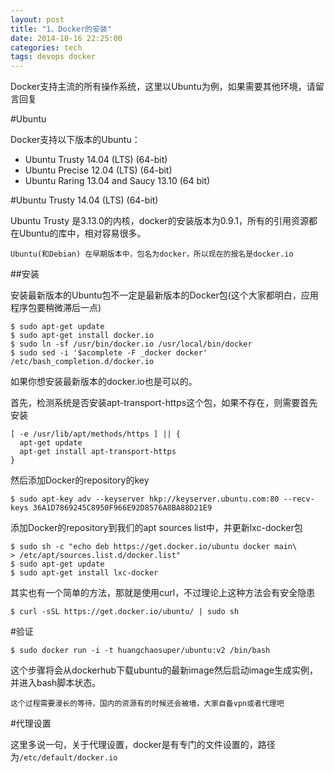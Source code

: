 ```yaml
---
layout: post
title: "1、Docker的安装"
date: 2014-10-16 22:25:00
categories: tech
tags: devops docker
---
```



Docker支持主流的所有操作系统，这里以Ubuntu为例，如果需要其他环境，请留言回复

#Ubuntu

Docker支持以下版本的Ubuntu：

- Ubuntu Trusty 14.04 (LTS) (64-bit)
- Ubuntu Precise 12.04 (LTS) (64-bit)
- Ubuntu Raring 13.04 and Saucy 13.10 (64 bit)

#Ubuntu Trusty 14.04 (LTS) (64-bit)

Ubuntu Trusty 是3.13.0的内核，docker的安装版本为0.9.1，所有的引用资源都在Ubuntu的库中，相对容易很多。

`Ubuntu(和Debian) 在早期版本中，包名为docker，所以现在的报名是docker.io`

##安装

安装最新版本的Ubuntu包不一定是最新版本的Docker包(这个大家都明白，应用程序包要稍微滞后一点)

```
$ sudo apt-get update
$ sudo apt-get install docker.io
$ sudo ln -sf /usr/bin/docker.io /usr/local/bin/docker
$ sudo sed -i '$acomplete -F _docker docker' /etc/bash_completion.d/docker.io
```

如果你想安装最新版本的docker.io也是可以的。

首先，检测系统是否安装apt-transport-https这个包，如果不存在，则需要首先安装

```
[ -e /usr/lib/apt/methods/https ] || {
  apt-get update
  apt-get install apt-transport-https
}
```

然后添加Docker的repository的key

```
$ sudo apt-key adv --keyserver hkp://keyserver.ubuntu.com:80 --recv-keys 36A1D7869245C8950F966E92D8576A8BA88D21E9
```

添加Docker的repository到我们的apt sources list中，并更新lxc-docker包

```
$ sudo sh -c "echo deb https://get.docker.io/ubuntu docker main\
> /etc/apt/sources.list.d/docker.list"
$ sudo apt-get update
$ sudo apt-get install lxc-docker
```

其实也有一个简单的方法，那就是使用curl，不过理论上这种方法会有安全隐患

```
$ curl -sSL https://get.docker.io/ubuntu/ | sudo sh
```

#验证

```
$ sudo docker run -i -t huangchaosuper/ubuntu:v2 /bin/bash
```

这个步骤将会从dockerhub下载ubuntu的最新image然后启动image生成实例，并进入bash脚本状态。

`这个过程需要漫长的等待，国内的资源有的时候还会被墙，大家自备vpn或者代理吧`

#代理设置

这里多说一句，关于代理设置，docker是有专门的文件设置的，路径为`/etc/default/docker.io` 



















